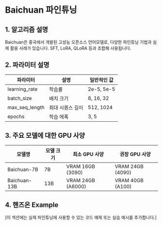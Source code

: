 # Baichuan 파인튜닝

## 1. 알고리즘 설명

Baichuan은 중국에서 개발된 고성능 오픈소스 언어모델로, 다양한 파인튜닝 기법과 실제 활용 사례가 있습니다. SFT, LoRA, QLoRA 등과 조합해 사용됩니다.

## 2. 파라미터 설명

| 파라미터 | 설명 | 일반적인 값 |
|-----------|------|------------|
| learning_rate | 학습률 | 2e-5, 5e-5 |
| batch_size | 배치 크기 | 8, 16, 32 |
| max_seq_length | 최대 시퀀스 길이 | 512, 1024 |
| epochs | 학습 에폭 | 3, 5 |

## 3. 주요 모델에 대한 GPU 사양

| 모델명 | 모델 크기 | 최소 GPU 사양 | 권장 GPU 사양 |
|--------|-----------|--------------|--------------|
| Baichuan-7B | 7B | VRAM 16GB (3090) | VRAM 24GB (4090) |
| Baichuan-13B | 13B | VRAM 24GB (A6000) | VRAM 40GB (A100) |

## 4. 핸즈온 Example

[이 섹션에는 실제 파인튜닝에 사용할 수 있는 코드 예제 또는 실습 예시를 추가합니다.]
